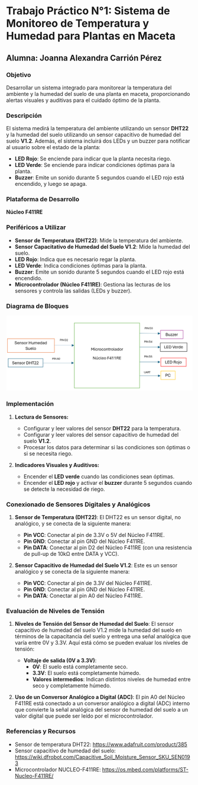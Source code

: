 # Trabajo Práctico N°1: Sistema de Monitoreo de Temperatura y Humedad para Plantas en Maceta

## Alumna: Joanna Alexandra Carrión Pérez

### Objetivo
Desarrollar un sistema integrado para monitorear la temperatura del ambiente y la humedad del suelo de una planta en maceta, proporcionando alertas visuales y auditivas para el cuidado óptimo de la planta.

### Descripción
El sistema medirá la temperatura del ambiente utilizando un sensor **DHT22** y la humedad del suelo utilizando un sensor capacitivo de humedad del suelo **V1.2**. Además, el sistema incluirá dos LEDs y un buzzer para notificar al usuario sobre el estado de la planta:

- **LED Rojo**: Se enciende para indicar que la planta necesita riego.
- **LED Verde**: Se enciende para indicar condiciones óptimas para la planta.
- **Buzzer**: Emite un sonido durante 5 segundos cuando el LED rojo está encendido, y luego se apaga.

### Plataforma de Desarrollo
**Núcleo F411RE**

### Periféricos a Utilizar

- **Sensor de Temperatura (DHT22)**: Mide la temperatura del ambiente.
- **Sensor Capacitativo de Humedad del Suelo V1.2**: Mide la humedad del suelo.
- **LED Rojo**: Indica que es necesario regar la planta.
- **LED Verde**: Indica condiciones óptimas para la planta.
- **Buzzer**: Emite un sonido durante 5 segundos cuando el LED rojo está encendido.
- **Microcontrolador (Núcleo F411RE)**: Gestiona las lecturas de los sensores y controla las salidas (LEDs y buzzer).

### Diagrama de Bloques
![Diagrama de Bloques](/Imagen/Diagrama.png) 

### Implementación

1. **Lectura de Sensores:**
   - Configurar y leer valores del sensor **DHT22** para la temperatura.
   - Configurar y leer valores del sensor capacitivo de humedad del suelo **V1.2**.
   - Procesar los datos para determinar si las condiciones son óptimas o si se necesita riego.

2. **Indicadores Visuales y Auditivos:**
   - Encender el **LED verde** cuando las condiciones sean óptimas.
   - Encender el **LED rojo** y activar el **buzzer** durante 5 segundos cuando se detecte la necesidad de riego.

### Conexionado de Sensores Digitales y Analógicos

1. **Sensor de Temperatura (DHT22)**: El DHT22 es un sensor digital, no analógico, y se conecta de la siguiente manera:
   - **Pin VCC**: Conectar al pin de 3.3V o 5V del Núcleo F411RE.
   - **Pin GND**: Conectar al pin GND del Núcleo F411RE.
   - **Pin DATA**: Conectar al pin D2 del Núcleo F411RE (con una resistencia de pull-up de 10kΩ entre DATA y VCC).

2. **Sensor Capacitivo de Humedad del Suelo V1.2**: Este es un sensor analógico y se conecta de la siguiente manera:
   - **Pin VCC**: Conectar al pin de 3.3V del Núcleo F411RE.
   - **Pin GND**: Conectar al pin GND del Núcleo F411RE.
   - **Pin DATA**: Conectar al pin A0 del Núcleo F411RE.

### Evaluación de Niveles de Tensión

1. **Niveles de Tensión del Sensor de Humedad del Suelo**: El sensor capacitivo de humedad del suelo V1.2 mide la humedad del suelo en términos de la capacitancia del suelo y entrega una señal analógica que varía entre 0V y 3.3V. Aquí está cómo se pueden evaluar los niveles de tensión:
   - **Voltaje de salida (0V a 3.3V)**:
     - **0V**: El suelo está completamente seco.
     - **3.3V**: El suelo está completamente húmedo.
     - **Valores intermedios**: Indican distintos niveles de humedad entre seco y completamente húmedo.

2. **Uso de un Conversor Analógico a Digital (ADC)**: El pin A0 del Núcleo F411RE está conectado a un conversor analógico a digital (ADC) interno que convierte la señal analógica del sensor de humedad del suelo a un valor digital que puede ser leído por el microcontrolador.

### Referencias y Recursos
- Sensor de temperatura DHT22: https://www.adafruit.com/product/385
- Sensor capacitivo de humedad del suelo: https://wiki.dfrobot.com/Capacitive_Soil_Moisture_Sensor_SKU_SEN0193
- Microcontrolador NUCLEO-F411RE: https://os.mbed.com/platforms/ST-Nucleo-F411RE/
